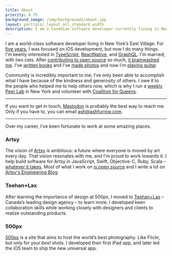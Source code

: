 ```yaml
---
title: About
priority: 0.75
background_image: /img/backgrounds/about.jpg
layout: partials/_layout_all_standard_width
description: I am a Canadian software developer currently living in New York’s East Village. The last five years of my life have been focused on iOS development, but I dabble. Community is incredibly important to me; I’ve only been able to accomplish what I have because of the kindness and generosity of others. I’ve been working toward becoming Open Source by Default in all aspects of my life.
---
```


I am a world-class software developer living in New York’s East Village. For [five years](https://ashfurrow.com/blog/5-years-of-ios/), I was focused on iOS development, but now I do many things. I'm keenly interested in [TypeScript](http://localhost:4567/blog/javascript-is-good-actually/), [ReactNative](https://ashfurrow.com/blog/the-case-for-react-native/), and [GraphQL](https://ashfurrow.com/blog/the-spirit-of-moya/). I'm married, with two cats. After [contributing to open source](https://github.com/ashfurrow) so much, [it brainwashed me](https://ashfurrow.com/blog/open-source-ideology/). I've [written books](/books) and I've [made photos](https://photos.ashfurrow.com) and now I'm [playing guitar](/blog/just-play/).

Community is incredibly important to me; I’ve only been able to accomplish what I have because of the kindness and generosity of others. I owe it to the people who helped me to help others now, which is why I run a [weekly Peer Lab](https://peerlab.community) in New York and volunteer with [Coalition for Queens](https://www.c4q.nyc).

----------------

If you want to get in touch, [Mastodon](https://mastodon.technology/@ashfurrow) is probably the best way to reach me. Only if you have to, you can email [ash@ashfurrow.com](mailto:ash@ashfurrow.com).

----------------

Over my career, I’ve been fortunate to work at some amazing places.

### Artsy

The vision of [Artsy](https://www.artsy.net) is ambitious: a future where everyone is moved by art every day. That vision resonates with me, and I'm proud to work towards it. I help build software for Artsy in JavaScript, Swift, Objective-C, Ruby, Scala – [whatever it takes](https://ashfurrow.com/blog/perspective-of-the-polyglot/). Most of what I work on [is open source](https://github.com/artsy) and I write a lot on [Artsy's Engineering Blog](http://artsy.github.io).

### Teehan+Lax

After learning the importance of design at 500px, I moved to [Teehan+Lax](http://www.teehanlax.com) – Canada’s leading design agency – to learn more. I developed keen collaboration skills while working closely with designers and clients to realize outstanding products.

### 500px

[500px](https://500px.com/) is a site that aims to host the world’s best photography. Like Flickr, but only for your _best_ shots. I developed their first iPad app, and later led the iOS team to ship the new universal app.
